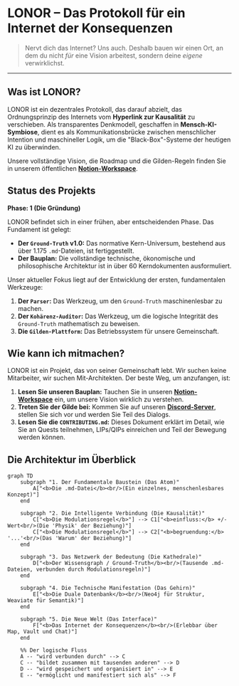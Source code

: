 # LONOR – Das Protokoll für ein Internet der Konsequenzen

> Nervt dich das Internet? Uns auch.
> Deshalb bauen wir einen Ort, an dem du nicht *für* eine Vision arbeitest, sondern deine *eigene* verwirklichst.

---

## Was ist LONOR?

LONOR ist ein dezentrales Protokoll, das darauf abzielt, das Ordnungsprinzip des Internets vom **Hyperlink zur Kausalität** zu verschieben. Als transparentes Denkmodell, geschaffen in **Mensch-KI-Symbiose**, dient es als Kommunikationsbrücke zwischen menschlicher Intention und maschineller Logik, um die "Black-Box"-Systeme der heutigen KI zu überwinden.

Unsere vollständige Vision, die Roadmap und die Gilden-Regeln finden Sie in unserem öffentlichen **[Notion-Workspace](https://harmonious-pineapple-7b1.notion.site/1f426acf759180708b53c1688627afb3?v=1f426acf7591801091ec000cacc201ce&pvs=141](https://harmonious-pineapple-7b1.notion.site/1f426acf759180708b53c1688627afb3?v=1f426acf7591801091ec000cacc201ce&pvs=141))**.


## Status des Projekts

**Phase: 1 (Die Gründung)**

LONOR befindet sich in einer frühen, aber entscheidenden Phase. Das Fundament ist gelegt:

* **Der `Ground-Truth` v1.0:** Das normative Kern-Universum, bestehend aus über 1.175 `.md`-Dateien, ist fertiggestellt.
* **Der Bauplan:** Die vollständige technische, ökonomische und philosophische Architektur ist in über 60 Kerndokumenten ausformuliert.

Unser aktueller Fokus liegt auf der Entwicklung der ersten, fundamentalen Werkzeuge:

1.  **Der `Parser`:** Das Werkzeug, um den `Ground-Truth` maschinenlesbar zu machen.
2.  **Der `Kohärenz-Auditor`:** Das Werkzeug, um die logische Integrität des `Ground-Truth` mathematisch zu beweisen.
3.  **Die `Gilden-Plattform`:** Das Betriebssystem für unsere Gemeinschaft.

## Wie kann ich mitmachen?

LONOR ist ein Projekt, das von seiner Gemeinschaft lebt. Wir suchen keine Mitarbeiter, wir suchen Mit-Architekten. Der beste Weg, um anzufangen, ist:

1.  **Lesen Sie unseren Bauplan:** Tauchen Sie in unseren **[Notion-Workspace](https://harmonious-pineapple-7b1.notion.site/1f426acf759180708b53c1688627afb3?v=1f426acf7591801091ec000cacc201ce&pvs=141](https://harmonious-pineapple-7b1.notion.site/1f426acf759180708b53c1688627afb3?v=1f426acf7591801091ec000cacc201ce&pvs=141))** ein, um unsere Vision wirklich zu verstehen.
2.  **Treten Sie der Gilde bei:** Kommen Sie auf unseren **[Discord-Server](https://discord.gg/ZKkJUU4n)**, stellen Sie sich vor und werden Sie Teil des Dialogs.
3.  **Lesen Sie die `CONTRIBUTING.md`:** Dieses Dokument erklärt im Detail, wie Sie an Quests teilnehmen, LIPs/QIPs einreichen und Teil der Bewegung werden können.

## Die Architektur im Überblick

```mermaid
graph TD
    subgraph "1. Der Fundamentale Baustein (Das Atom)"
        A["<b>Die .md-Datei</b><br/>(Ein einzelnes, menschenlesbares Konzept)"]
    end

    subgraph "2. Die Intelligente Verbindung (Die Kausalität)"
        C["<b>Die Modulationsregel</b>"] --> C1["<b>einfluss:</b> +/- Wert<br/>(Die 'Physik' der Beziehung)"]
        C["<b>Die Modulationsregel</b>"] --> C2["<b>begruendung:</b> '...'<br/>(Das 'Warum' der Beziehung)"]
    end

    subgraph "3. Das Netzwerk der Bedeutung (Die Kathedrale)"
        D["<b>Der Wissensgraph / Ground-Truth</b><br/>(Tausende .md-Dateien, verbunden durch Modulationsregeln)"]
    end

    subgraph "4. Die Technische Manifestation (Das Gehirn)"
        E["<b>Die Duale Datenbank</b><br/>(Neo4j für Struktur, Weaviate für Semantik)"]
    end

    subgraph "5. Die Neue Welt (Das Interface)"
        F["<b>Das Internet der Konsequenzen</b><br/>(Erlebbar über Map, Vault und Chat)"]
    end

    %% Der logische Fluss
    A -- "wird verbunden durch" --> C
    C -- "bildet zusammen mit tausenden anderen" --> D
    D -- "wird gespeichert und organisiert in" --> E
    E -- "ermöglicht und manifestiert sich als" --> F
